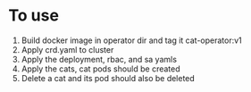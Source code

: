 # To use

1. Build docker image in operator dir and tag it cat-operator:v1
2. Apply crd.yaml to cluster
3. Apply the deployment, rbac, and sa yamls
4. Apply the cats, cat pods should be created
5. Delete a cat and its pod should also be deleted